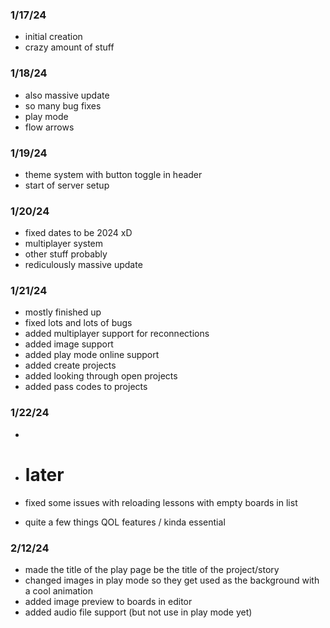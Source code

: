 ### 1/17/24
- initial creation
- crazy amount of stuff

### 1/18/24
- also massive update
- so many bug fixes
- play mode
- flow arrows

### 1/19/24
- theme system with button toggle in header
- start of server setup

### 1/20/24
- fixed dates to be 2024 xD
- multiplayer system
- other stuff probably
- rediculously massive update

### 1/21/24
- mostly finished up
- fixed lots and lots of bugs
- added multiplayer support for reconnections
- added image support
- added play mode online support
- added create projects
- added looking through open projects
- added pass codes to projects

### 1/22/24
- 

- # later
- fixed some issues with reloading lessons with empty boards in list
- quite a few things QOL features / kinda essential

### 2/12/24
- made the title of the play page be the title of the project/story
- changed images in play mode so they get used as the background with a cool animation
- added image preview to boards in editor
- added audio file support (but not use in play mode yet)